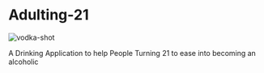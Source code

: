 # Adulting-21


![vodka-shot](https://user-images.githubusercontent.com/55932498/219830545-dd429916-c335-47fc-869b-87014482fa65.gif)



A Drinking Application to help People Turning 21 to ease into becoming an alcoholic



